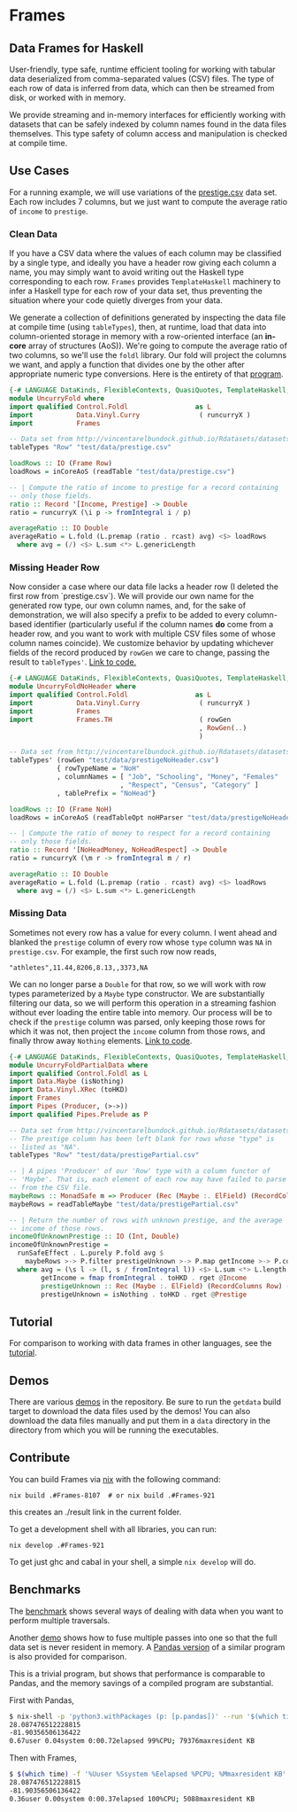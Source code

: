 # Frames


## Data Frames for Haskell

User-friendly, type safe, runtime efficient tooling for working with tabular data deserialized from comma-separated values (CSV) files. The type of each row of data is inferred from data, which can then be streamed from disk, or worked with in memory.

We provide streaming and in-memory interfaces for efficiently working with datasets that can be safely indexed by column names found in the data files themselves. This type safety of column access and manipulation is checked at compile time.


## Use Cases

For a running example, we will use variations of the [prestige.csv](http://vincentarelbundock.github.io/Rdatasets/datasets.html) data set. Each row includes 7 columns, but we just want to compute the average ratio of `income` to `prestige`.


### Clean Data

If you have a CSV data where the values of each column may be classified by a single type, and ideally you have a header row giving each column a name, you may simply want to avoid writing out the Haskell type corresponding to each row. `Frames` provides `TemplateHaskell` machinery to infer a Haskell type for each row of your data set, thus preventing the situation where your code quietly diverges from your data.

We generate a collection of definitions generated by inspecting the data file at compile time (using `tableTypes`), then, at runtime, load that data into column-oriented storage in memory with a row-oriented interface (an **in-core** array of structures (AoS)). We're going to compute the average ratio of two columns, so we'll use the `foldl` library. Our fold will project the columns we want, and apply a function that divides one by the other after appropriate numeric type conversions. Here is the entirety of that [program](https://github.com/acowley/Frames/tree/main/test/UncurryFold.hs).

```haskell
{-# LANGUAGE DataKinds, FlexibleContexts, QuasiQuotes, TemplateHaskell, TypeApplications #-}
module UncurryFold where
import qualified Control.Foldl                 as L
import           Data.Vinyl.Curry               ( runcurryX )
import           Frames

-- Data set from http://vincentarelbundock.github.io/Rdatasets/datasets.html
tableTypes "Row" "test/data/prestige.csv"

loadRows :: IO (Frame Row)
loadRows = inCoreAoS (readTable "test/data/prestige.csv")

-- | Compute the ratio of income to prestige for a record containing
-- only those fields.
ratio :: Record '[Income, Prestige] -> Double
ratio = runcurryX (\i p -> fromIntegral i / p)

averageRatio :: IO Double
averageRatio = L.fold (L.premap (ratio . rcast) avg) <$> loadRows
  where avg = (/) <$> L.sum <*> L.genericLength
```


### Missing Header Row

Now consider a case where our data file lacks a header row (I deleted the first row from \`prestige.csv\`). We will provide our own name for the generated row type, our own column names, and, for the sake of demonstration, we will also specify a prefix to be added to every column-based identifier (particularly useful if the column names **do** come from a header row, and you want to work with multiple CSV files some of whose column names coincide). We customize behavior by updating whichever fields of the record produced by `rowGen` we care to change, passing the result to `tableTypes'`. [Link to code.](https://github.com/acowley/Frames/tree/main/test/UncurryFoldNoHeader.hs)

```haskell
{-# LANGUAGE DataKinds, FlexibleContexts, QuasiQuotes, TemplateHaskell, TypeApplications #-}
module UncurryFoldNoHeader where
import qualified Control.Foldl                 as L
import           Data.Vinyl.Curry               ( runcurryX )
import           Frames
import           Frames.TH                      ( rowGen
                                                , RowGen(..)
                                                )

-- Data set from http://vincentarelbundock.github.io/Rdatasets/datasets.html
tableTypes' (rowGen "test/data/prestigeNoHeader.csv")
            { rowTypeName = "NoH"
            , columnNames = [ "Job", "Schooling", "Money", "Females"
                            , "Respect", "Census", "Category" ]
            , tablePrefix = "NoHead"}

loadRows :: IO (Frame NoH)
loadRows = inCoreAoS (readTableOpt noHParser "test/data/prestigeNoHeader.csv")

-- | Compute the ratio of money to respect for a record containing
-- only those fields.
ratio :: Record '[NoHeadMoney, NoHeadRespect] -> Double
ratio = runcurryX (\m r -> fromIntegral m / r)

averageRatio :: IO Double
averageRatio = L.fold (L.premap (ratio . rcast) avg) <$> loadRows
  where avg = (/) <$> L.sum <*> L.genericLength
```


### Missing Data

Sometimes not every row has a value for every column. I went ahead and blanked the `prestige` column of every row whose `type` column was `NA` in `prestige.csv`. For example, the first such row now reads,

    "athletes",11.44,8206,8.13,,3373,NA

We can no longer parse a `Double` for that row, so we will work with row types parameterized by a `Maybe` type constructor. We are substantially filtering our data, so we will perform this operation in a streaming fashion without ever loading the entire table into memory. Our process will be to check if the `prestige` column was parsed, only keeping those rows for which it was not, then project the `income` column from those rows, and finally throw away `Nothing` elements. [Link to code](https://github.com/acowley/Frames/tree/main/test/UncurryFoldPartialData.hs).

```haskell
{-# LANGUAGE DataKinds, FlexibleContexts, QuasiQuotes, TemplateHaskell, TypeApplications, TypeOperators #-}
module UncurryFoldPartialData where
import qualified Control.Foldl as L
import Data.Maybe (isNothing)
import Data.Vinyl.XRec (toHKD)
import Frames
import Pipes (Producer, (>->))
import qualified Pipes.Prelude as P

-- Data set from http://vincentarelbundock.github.io/Rdatasets/datasets.html
-- The prestige column has been left blank for rows whose "type" is
-- listed as "NA".
tableTypes "Row" "test/data/prestigePartial.csv"

-- | A pipes 'Producer' of our 'Row' type with a column functor of
-- 'Maybe'. That is, each element of each row may have failed to parse
-- from the CSV file.
maybeRows :: MonadSafe m => Producer (Rec (Maybe :. ElField) (RecordColumns Row)) m ()
maybeRows = readTableMaybe "test/data/prestigePartial.csv"

-- | Return the number of rows with unknown prestige, and the average
-- income of those rows.
incomeOfUnknownPrestige :: IO (Int, Double)
incomeOfUnknownPrestige =
  runSafeEffect . L.purely P.fold avg $
    maybeRows >-> P.filter prestigeUnknown >-> P.map getIncome >-> P.concat
  where avg = (\s l -> (l, s / fromIntegral l)) <$> L.sum <*> L.length
        getIncome = fmap fromIntegral . toHKD . rget @Income
        prestigeUnknown :: Rec (Maybe :. ElField) (RecordColumns Row) -> Bool
        prestigeUnknown = isNothing . toHKD . rget @Prestige
```


## Tutorial

For comparison to working with data frames in other languages, see the [tutorial](http://acowley.github.io/Frames/).


## Demos

There are various [demos](https://github.com/acowley/Frames/tree/main/demo) in the repository. Be sure to run the `getdata` build target to download the data files used by the demos! You can also download the data files manually and put them in a `data` directory in the directory from which you will be running the executables.


## Contribute

You can build Frames via [nix](www.nixos.org) with the following command:
```
nix build .#Frames-8107  # or nix build .#Frames-921
```
this creates an ./result link in the current folder.

To get a development shell with all libraries, you can run:
```
nix develop .#Frames-921
```
To get just ghc and cabal in your shell, a simple `nix develop` will do.

## Benchmarks

The [benchmark](https://github.com/acowley/Frames/tree/main/benchmarks/InsuranceBench.hs) shows several ways of dealing with data when you want to perform multiple traversals.

Another [demo](https://github.com/acowley/Frames/tree/main/benchmarks/BenchDemo.hs) shows how to fuse multiple passes into one so that the full data set is never resident in memory. A [Pandas version](https://github.com/acowley/Frames/tree/main/benchmarks/panda.py) of a similar program is also provided for comparison.

This is a trivial program, but shows that performance is comparable to Pandas, and the memory savings of a compiled program are substantial.

First with Pandas,

```bash
$ nix-shell -p 'python3.withPackages (p: [p.pandas])' --run '$(which time) -f "%Uuser %Ssystem %Eelapsed %PCPU; %Mmaxresident KB" python benchmarks/panda.py'
28.087476512228815
-81.90356506136422
0.67user 0.04system 0:00.72elapsed 99%CPU; 79376maxresident KB
```

Then with Frames,

```bash
$ $(which time) -f '%Uuser %Ssystem %Eelapsed %PCPU; %Mmaxresident KB' dist-newstyle/build/x86_64-linux/ghc-8.10.4/Frames-0.7.2/x/benchdemo/build/benchdemo/benchdemo
28.087476512228815
-81.90356506136422
0.36user 0.00system 0:00.37elapsed 100%CPU; 5088maxresident KB
```
